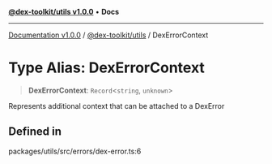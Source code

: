 [**@dex-toolkit/utils v1.0.0**](../README.md) • **Docs**

***

[Documentation v1.0.0](../../../packages.md) / [@dex-toolkit/utils](../README.md) / DexErrorContext

# Type Alias: DexErrorContext

> **DexErrorContext**: `Record`\<`string`, `unknown`\>

Represents additional context that can be attached to a DexError

## Defined in

packages/utils/src/errors/dex-error.ts:6
